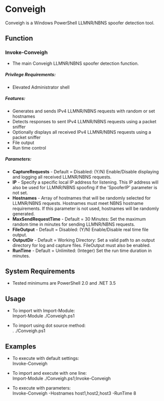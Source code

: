 # Conveigh  
Conveigh is a Windows PowerShell LLMNR/NBNS spoofer detection tool.  

## Function  
### Invoke-Conveigh  
* The main Conveigh LLMNR/NBNS spoofer detection function.  

##### Privilege Requirements:  
* Elevated Administrator shell  

##### Features:  
* Generates and sends IPv4 LLMNR/NBNS requests with random or set hostnames  
* Detects responses to sent IPv4 LLMNR/NBNS requests using a packet sniffer  
* Optionally displays all received IPv4 LLMNR/NBNS requests using a packet sniffer  
* File output  
* Run time control  

##### Parameters:  
* __CaptureRequests__ - Default = Disabled: (Y/N) Enable/Disable displaying and logging all received LLMNR/NBNS requests.  
* __IP__ - Specify a specific local IP address for listening. This IP address will also be used for LLMNR/NBNS spoofing if the 'SpooferIP' parameter is not set.  
* __Hostnames__ - Array of hostnames that will be randomly selected for LLMNR/NBNS requests. Hostnames must meet NBNS hostname requirements. If this parameter is not used, hostnames will be randomly generated.  
* __MaxSendRequestTime__ - Default = 30 Minutes: Set the maximum random time in minutes for sending LLMNR/NBNS requests.  
* __FileOutput__ - Default = Disabled: (Y/N) Enable/Disable real time file output.  
* __OutputDir__ - Default = Working Directory: Set a valid path to an output directory for log and capture files. FileOutput must also be enabled.   
* __RunTime__ - Default = Unlimited: (Integer) Set the run time duration in minutes.  
  
## System Requirements  
* Tested minimums are PowerShell 2.0 and .NET 3.5  

## Usage  
* To import with Import-Module:   
	Import-Module ./Conveigh.ps1  

* To import using dot source method:  
	. ./Conveigh.ps1  

## Examples  
* To execute with default settings:  
	Invoke-Conveigh  

* To import and execute with one line:  
	Import-Module ./Conveigh.ps1;Invoke-Conveigh  

* To execute with parameters:  
	Invoke-Conveigh -Hostnames host1,host2,host3 -RunTime 8  
